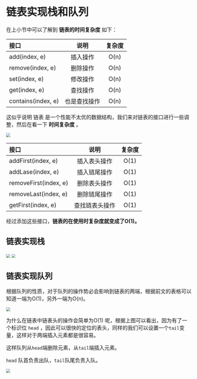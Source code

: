 # 链表实现栈和队列



在上小节中可以了解到 **链表的时间复杂度** 如下：

| 接口               |     说明     | 复杂度 |
| :----------------- | :----------: | :----: |
| add(index, e)      |   插入操作   |  O(n)  |
| remove(index, e)   |   删除操作   |  O(n)  |
| set(index, e)      |   修改操作   |  O(n)  |
| get(index, e)      |   查找操作   |  O(n)  |
| contains(index, e) | 也是查找操作 |  O(n)  |

这似乎说明 链表 是一个性能不太优的数据结构，我们来对链表的接口进行一些调整，然后在看一下 **时间复杂度** 。

<img src="https://cdn.jsdelivr.net/gh/2234416233/myImage/img/1571058288-1176a2b40252921.jpg" style="zoom:67%;" />

| 接口                  |      说明      | 复杂度 |
| :-------------------- | :------------: | :----: |
| addFirst(index, e)    |  插入表头操作  |  O(1)  |
| addLase(index, e)     |  插入链尾操作  |  O(1)  |
| removeFirst(index, e) |  删除表头操作  |  O(1)  |
| removeLast(index, e)  |  删除链尾操作  |  O(1)  |
| getFirst(index, e)    | 查找链表头操作 |  O(1)  |

经过添加这些接口，**链表的在使用时复杂度就变成了O(1)。**

## 链表实现栈

<img src="https://cdn.jsdelivr.net/gh/2234416233/myImage/img/1571058289-7a8621fce8795a5.gif" style="zoom:67%;" />

<img src="https://cdn.jsdelivr.net/gh/2234416233/myImage/img/1571058290-318bd6c8d81aaed.png" style="zoom:67%;" />

## 链表实现队列

根据队列的性质，对于队列的操作势必会影响到链表的两端，根据前文的表格可以知道一端为O(1)，另外一端为O(n)。

<img src="https://cdn.jsdelivr.net/gh/2234416233/myImage/img/1571058290-09fa571f04052e6.png" style="zoom:67%;" />


为什么在链表中链表头的操作会简单为O(1) 呢，根据上图可以看出，因为有了一个标识位 `head` ，因此可以很快的定位的表头，同样的我们可以设置一个`tail`变量，这样对于两端插入元素都是很容易。

这样队列从`head`端删除元素，从`tail`端插入元素。

`head` 队首负责出队，`tail`队尾负责入队。

<img src="https://cdn.jsdelivr.net/gh/2234416233/myImage/img/1571058291-2337b60e1c9f27e.jpg" style="zoom:67%;" />